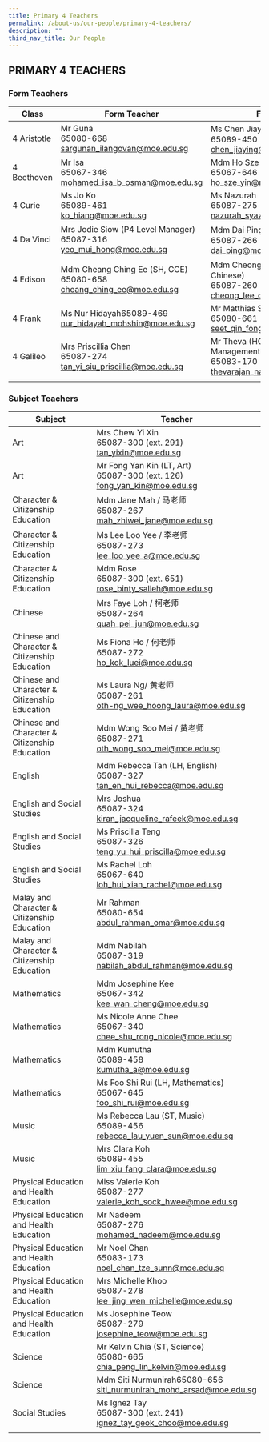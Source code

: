 ```yaml
---
title: Primary 4 Teachers
permalink: /about-us/our-people/primary-4-teachers/
description: ""
third_nav_title: Our People
---
```

## PRIMARY 4 TEACHERS

### Form Teachers

| Class | Form Teacher | Form Teacher |
|---|---|---|
| 4 Aristotle | Mr Guna<br>65080-668<br>[sargunan_ilangovan@moe.edu.sg](mailto:sargunan_ilangovan@moe.edu.sg)| Ms Chen Jiaying / 陈老师<br>65089-450<br>[chen_jiaying@moe.edu.sg](mailto:chen_jiaying@moe.edu.sg)|
| 4 Beethoven | Mr Isa<br>65067-346<br>[mohamed_isa_b_osman@moe.edu.sg](mailto:mohamed_isa_b_osman@moe.edu.sg)| Mdm Ho Sze Yin<br>65067-646<br>[ho_sze_yin@moe.edu.sg](mailto:ho_sze_yin@moe.edu.sg)|
| 4 Curie | Ms Jo Ko<br>65089-461<br>[ko_hiang@moe.edu.sg](mailto:ko_hiang@moe.edu.sg)| Ms Nazurah<br>65087-275<br>[nazurah_syazana_nordin@moe.edu.sg](mailto:nazurah_syazana_nordin@moe.edu.sg)|
| 4 Da Vinci | Mrs Jodie Siow (P4 Level Manager)<br>65087-316<br>[yeo_mui_hong@moe.edu.sg](mailto:yeo_mui_hong@moe.edu.sg)| Mdm Dai Ping / 代老师 (ST, Chinese)<br>65087-266<br>[dai_ping@moe.edu.sg](mailto:dai_ping@moe.edu.sg)|
| 4 Edison | Mdm Cheang Ching Ee (SH, CCE)<br>65080-658<br>[cheang_ching_ee@moe.edu.sg](mailto:cheang_ching_ee@moe.edu.sg)| Mdm Cheong Lee Chin / 张老师 (ST, Chinese)<br>65087-260<br>[cheong_lee_chin@moe.edu.sg](mailto:cheong_lee_chin@moe.edu.sg)|
| 4 Frank | Ms Nur Hidayah65089-469<br>[nur_hidayah_mohshin@moe.edu.sg](mailto:nur_hidayah_mohshin@moe.edu.sg)| Mr Matthias Seet<br>65080-661<br>[seet_qin_fong@moe.edu.sg](mailto:seet_qin_fong@moe.edu.sg)|
| 4 Galileo | Mrs Priscillia Chen<br>65087-274<br>[tan_yi_siu_priscillia@moe.edu.sg](mailto:tan_yi_siu_priscillia@moe.edu.sg)| Mr Theva (HOD, Student Management)<br>65083-170<br>[thevarajan_nagarajan@moe.edu.sg](mailto:thevarajan_nagarajan@moe.edu.sg)|
| | |

### Subject Teachers

| Subject | Teacher |
|---|---|
| Art | Mrs Chew Yi Xin<br>65087-300 (ext. 291)<br>[tan_yixin@moe.edu.sg](mailto:tan_yixin@moe.edu.sg)|
| Art  | Mr Fong Yan Kin (LT, Art)<br>65087-300 (ext. 126)<br>[fong_yan_kin@moe.edu.sg](mailto:fong_yan_kin@moe.edu.sg)|
| Character & Citizenship Education | Mdm Jane Mah / 马老师<br>65087-267<br>[mah_zhiwei_jane@moe.edu.sg](mailto:mah_zhiwei_jane@moe.edu.sg)|
| Character & Citizenship Education | Ms Lee Loo Yee / 李老师<br>65087-273<br>[lee_loo_yee_a@moe.edu.sg](mailto:lee_loo_yee_a@moe.edu.sg)|
| Character & Citizenship Education | Mdm Rose<br>65087-300 (ext. 651)<br>[rose_binty_salleh@moe.edu.sg](mailto:rose_binty_salleh@moe.edu.sg)|
| Chinese | Mrs Faye Loh / 柯老师<br>65087-264<br>[quah_pei_jun@moe.edu.sg](mailto:quah_pei_jun@moe.edu.sg)|
| Chinese and Character & Citizenship Education | Ms Fiona Ho / 何老师<br> 65087-272<br>[ho_kok_luei@moe.edu.sg](mailto:ho_kok_luei@moe.edu.sg)|
| Chinese and Character & Citizenship Education | Ms Laura Ng/ 黄老师<br>65087-261<br>[oth-ng_wee_hoong_laura@moe.edu.sg](mailto:oth-ng_wee_hoong_laura@moe.edu.sg)|
| Chinese and Character & Citizenship Education | Mdm Wong Soo Mei / 黄老师<br>65087-271<br>[oth_wong_soo_mei@moe.edu.sg](mailto:oth_wong_soo_mei@moe.edu.sg)|
| English | Mdm Rebecca Tan (LH, English)<br>65087-327<br>[tan_en_hui_rebecca@moe.edu.sg](mailto:tan_en_hui_rebecca@moe.edu.sg)|
| English and Social Studies | Mrs Joshua<br>65087-324<br>[kiran_jacqueline_rafeek@moe.edu.sg](mailto:kiran_jacqueline_rafeek@moe.edu.sg)|
| English and Social Studies | Ms Priscilla Teng<br>65087-326<br>[teng_yu_hui_priscilla@moe.edu.sg](mailto:teng_yu_hui_priscilla@moe.edu.sg)|
| English and Social Studies | Ms Rachel Loh<br>65067-640<br>[loh_hui_xian_rachel@moe.edu.sg](mailto:loh_hui_xian_rachel@moe.edu.sg)|
| Malay and Character & Citizenship Education | Mr Rahman<br>65080-654<br>abdul_rahman_omar@moe.edu.sg  |
| Malay and Character & Citizenship Education | Mdm Nabilah<br>65087-319<br>[nabilah_abdul_rahman@moe.edu.sg](mailto:nabilah_abdul_rahman@moe.edu.sg)|
| Mathematics | Mdm Josephine Kee<br>65067-342<br>[kee_wan_cheng@moe.edu.sg](mailto:kee_wan_cheng@moe.edu.sg)|
| Mathematics | Ms Nicole Anne Chee<br>65067-340<br>[chee_shu_rong_nicole@moe.edu.sg](mailto:chee_shu_rong_nicole@moe.edu.sg)|
| Mathematics | Mdm Kumutha<br>65089-458<br>[kumutha_a@moe.edu.sg](mailto:kumutha_a@moe.edu.sg)|
| Mathematics | Ms Foo Shi Rui (LH, Mathematics)<br>65067-645<br>[foo_shi_rui@moe.edu.sg](mailto:foo_shi_rui@moe.edu.sg)|
| Music | Ms Rebecca Lau (ST, Music)<br>65089-456<br>[rebecca_lau_yuen_sun@moe.edu.sg](mailto:rebecca_lau_yuen_sun@moe.edu.sg)|
| Music | Mrs Clara Koh<br>65089-455<br>[lim_xiu_fang_clara@moe.edu.sg](mailto:lim_xiu_fang_clara@moe.edu.sg)|
| Physical Education and Health Education | Miss Valerie Koh<br>65087-277<br>[valerie_koh_sock_hwee@moe.edu.sg](mailto:valerie_koh_sock_hwee@moe.edu.sg)|
| Physical Education and Health Education | Mr Nadeem<br>65087-276<br>[mohamed_nadeem@moe.edu.sg](mailto:mohamed_nadeem@moe.edu.sg)|
| Physical Education and Health Education | Mr Noel Chan<br>65083-173<br>[noel_chan_tze_sunn@moe.edu.sg](mailto:noel_chan_tze_sunn@moe.edu.sg)|
| Physical Education and Health Education | Mrs Michelle Khoo<br>65087-278<br>[lee_jing_wen_michelle@moe.edu.sg](mailto:lee_jing_wen_michelle@moe.edu.sg)|
| Physical Education and Health Education | Ms Josephine Teow<br>65087-279<br>[josephine_teow@moe.edu.sg](mailto:josephine_teow@moe.edu.sg)|
| Science | Mr Kelvin Chia (ST, Science)<br>65080-665<br>[chia_peng_lin_kelvin@moe.edu.sg](mailto:chia_peng_lin_kelvin@moe.edu.sg)|
| Science | Mdm Siti Nurmunirah65080-656<br>[siti_nurmunirah_mohd_arsad@moe.edu.sg](mailto:siti_nurmunirah_mohd_arsad@moe.edu.sg)|
| Social Studies | Ms Ignez Tay<br>65087-300 (ext. 241)<br>[ignez_tay_geok_choo@moe.edu.sg](mailto:ignez_tay_geok_choo@moe.edu.sg)|
| | |